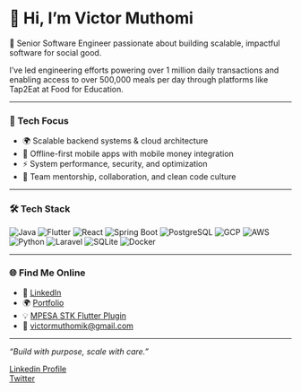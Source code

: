 # 👋 Hi, I’m Victor Muthomi

🚀 Senior Software Engineer passionate about building scalable, impactful software for social good.

I’ve led engineering efforts powering over 1 million daily transactions and enabling access to over 500,000 meals per day through platforms like Tap2Eat at Food for Education.

---

### 🔧 Tech Focus
- 🌍 Scalable backend systems & cloud architecture
- 📱 Offline-first mobile apps with mobile money integration
- ⚡️ System performance, security, and optimization
- 👥 Team mentorship, collaboration, and clean code culture

---

### 🛠 Tech Stack
![Java](https://img.shields.io/badge/Java-%23ED8B00.svg?style=for-the-badge&logo=openjdk&logoColor=white)
![Flutter](https://img.shields.io/badge/Flutter-%2302569B.svg?style=for-the-badge&logo=flutter&logoColor=white)
![React](https://img.shields.io/badge/React-%2320232a.svg?style=for-the-badge&logo=react&logoColor=%2361DAFB)
![Spring Boot](https://img.shields.io/badge/Spring_Boot-%236DB33F.svg?style=for-the-badge&logo=spring-boot&logoColor=white)
![PostgreSQL](https://img.shields.io/badge/Postgres-%23316192.svg?style=for-the-badge&logo=postgresql&logoColor=white)
![GCP](https://img.shields.io/badge/GCP-%234285F4.svg?style=for-the-badge&logo=google-cloud&logoColor=white)
![AWS](https://img.shields.io/badge/AWS-%23232F3E.svg?style=for-the-badge&logo=amazon-aws&logoColor=white)
![Python](https://img.shields.io/badge/Python-%233776AB.svg?style=for-the-badge&logo=python&logoColor=white)
![Laravel](https://img.shields.io/badge/Laravel-%23FF2D20.svg?style=for-the-badge&logo=laravel&logoColor=white)
![SQLite](https://img.shields.io/badge/SQLite-%2307405e.svg?style=for-the-badge&logo=sqlite&logoColor=white)
![Docker](https://img.shields.io/badge/Docker-%232496ED.svg?style=for-the-badge&logo=docker&logoColor=white)

---

### 🌐 Find Me Online
- 💼 [LinkedIn](https://linkedin.com/in/muthomi-kathurima)
- 🌍 [Portfolio](https://muthomikathurima.com)
- 💡 [MPESA STK Flutter Plugin](https://pub.dev/packages/flutter_mpesa_stk)
- 💬 victormuthomik@gmail.com

---

_“Build with purpose, scale with care.”_


<a href = 'https://www.linkedin.com/in/muthomi-kathurima/'> Linkedin Profile</a></br>
<a href = 'https://www.twitter.com/redx1t'> Twitter</a> 
<br>
